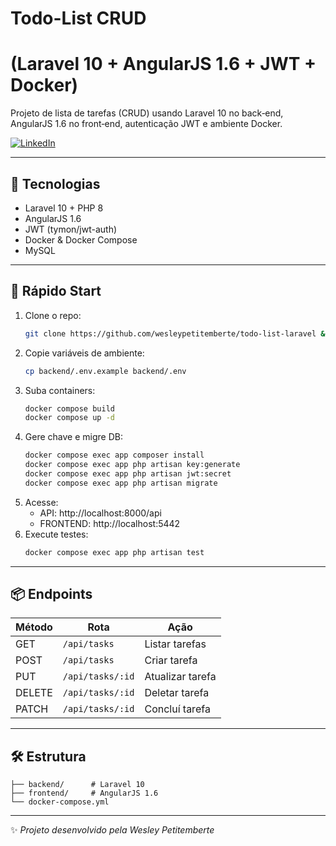 # Todo-List CRUD
# (Laravel 10 + AngularJS 1.6 + JWT + Docker)

Projeto de lista de tarefas (CRUD) usando Laravel 10 no back‑end, AngularJS 1.6 no front‑end, autenticação JWT e ambiente Docker.

[![LinkedIn](https://img.shields.io/badge/LinkedIn-Perfil-blue)](https://www.linkedin.com/in/wesley-petitemberte/)

---

## 🔧 Tecnologias

- Laravel 10 + PHP 8
- AngularJS 1.6
- JWT (tymon/jwt-auth)
- Docker & Docker Compose
- MySQL

---

## 🚀 Rápido Start

1. Clone o repo:
   ```bash
   git clone https://github.com/wesleypetitemberte/todo-list-laravel && cd todo-list-laravel
   ```
2. Copie variáveis de ambiente:
   ```bash
   cp backend/.env.example backend/.env
   ```
3. Suba containers:
   ```bash
   docker compose build
   docker compose up -d
   ```
4. Gere chave e migre DB:
   ```bash
   docker compose exec app composer install
   docker compose exec app php artisan key:generate 
   docker compose exec app php artisan jwt:secret 
   docker compose exec app php artisan migrate
   ```
5. Acesse:
   - API: http://localhost:8000/api
   - FRONTEND: http://localhost:5442
6. Execute testes:
   ```bash
   docker compose exec app php artisan test
   ```

---

## 📦 Endpoints

| Método | Rota             | Ação            |
| ------ | ---------------- | --------------- |
| GET    | `/api/tasks`     | Listar tarefas  |
| POST   | `/api/tasks`     | Criar tarefa    |
| PUT    | `/api/tasks/:id` | Atualizar tarefa|
| DELETE | `/api/tasks/:id` | Deletar tarefa  |
| PATCH  | `/api/tasks/:id` | Concluí tarefa  |

---

## 🛠️ Estrutura

```
├── backend/      # Laravel 10
├── frontend/     # AngularJS 1.6
└── docker-compose.yml
```

---
✨ _Projeto desenvolvido pela Wesley Petitemberte_

